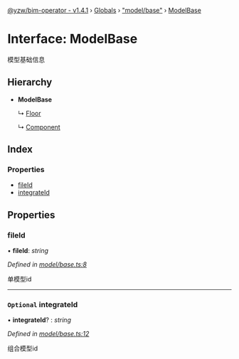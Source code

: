 [@yzw/bim-operator - v1.4.1](../README.md) › [Globals](../globals.md) › ["model/base"](../modules/_model_base_.md) › [ModelBase](_model_base_.modelbase.md)

# Interface: ModelBase

模型基础信息

## Hierarchy

* **ModelBase**

  ↳ [Floor](_model_floor_.floor.md)

  ↳ [Component](_model_component_.component.md)

## Index

### Properties

* [fileId](_model_base_.modelbase.md#fileid)
* [integrateId](_model_base_.modelbase.md#optional-integrateid)

## Properties

###  fileId

• **fileId**: *string*

*Defined in [model/base.ts:8](https://github.com/youkaisteve/bim-operator/blob/721f095/src/model/base.ts#L8)*

单模型id

___

### `Optional` integrateId

• **integrateId**? : *string*

*Defined in [model/base.ts:12](https://github.com/youkaisteve/bim-operator/blob/721f095/src/model/base.ts#L12)*

组合模型id
